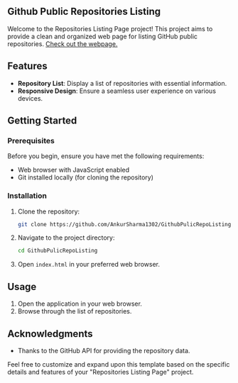 

## Github Public Repositories Listing 

Welcome to the Repositories Listing Page project! This project aims to provide a clean and organized web page for listing GitHub public repositories. [Check out the webpage.](https://ankursharma1302.github.io/GithubPublicRepoListing/)

## Features

- **Repository List**: Display a list of repositories with essential information.
- **Responsive Design**: Ensure a seamless user experience on various devices.

## Getting Started

### Prerequisites

Before you begin, ensure you have met the following requirements:

- Web browser with JavaScript enabled
- Git installed locally (for cloning the repository)

### Installation

1. Clone the repository:

    ```bash
    git clone https://github.com/AnkurSharma1302/GithubPulicRepoListing.git
    ```

2. Navigate to the project directory:

    ```bash
    cd GithubPulicRepoListing
    ```

3. Open `index.html` in your preferred web browser.

## Usage

1. Open the application in your web browser.
2. Browse through the list of repositories.

## Acknowledgments

- Thanks to the GitHub API for providing the repository data.

Feel free to customize and expand upon this template based on the specific details and features of your "Repositories Listing Page" project.
